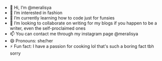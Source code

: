 - 👋 Hi, I’m @meralisya
- 👀 I’m interested in fashion
- 🌱 I’m currently learning how to code just for funsies
- 💞️ I’m looking to collaborate on writing for my blogs if you happen to be a writer, even the self-proclaimed ones
- 📫 You can contact me through my instagram page @meralisya
- 😄 Pronouns: she/her
- ⚡ Fun fact: I have a passion for cooking lol that's such a boring fact tbh sorry

<!---
meralisya/meralisya is a ✨ special ✨ repository because its `README.md` (this file) appears on your GitHub profile.
You can click the Preview link to take a look at your changes.
--->
